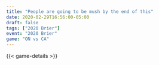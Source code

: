 ```yaml
---
title: "People are going to be mush by the end of this"
date: 2020-02-29T16:56:00-05:00
draft: false
tags: ["2020 Brier"]
event: "2020 Brier"
game: "ON vs CA"
---
```

{{< game-details >}}
<!--more--> 